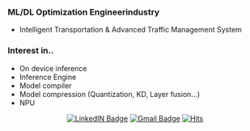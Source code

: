 ### ML/DL Optimization Engineerindustry
  - Intelligent Transportation & Advanced Traffic Management System

### Interest in..
- On device inference
- Inference Engine
- Model compiler
- Model compression (Quantization, KD, Layer fusion…)
- NPU

<div align=center>
  
[![LinkedIN Badge](https://img.shields.io/badge/LinkedIn-0077B5?style=flat-square&logo=linkedin&logoColor=white)](https://www.linkedin.com/in/seungtaek-kim-31031a231/)
[![Gmail Badge](https://img.shields.io/badge/-Gmail-d14836?style=flat-square&logo=Gmail&logoColor=white&link=mailto:seungtaek.kim.94@gmail.com)](mailto:seungtaek.kim.94@gmail.com)
[![Hits](https://hits.seeyoufarm.com/api/count/incr/badge.svg?url=https%3A%2F%2Fgithub.com%2Fseungtaek94&count_bg=%232FB7E3&title_bg=%23555555&icon=&icon_color=%23FFFFFF&title=hits&edge_flat=true)](https://github.com/seungtaek94)
  
</div>
